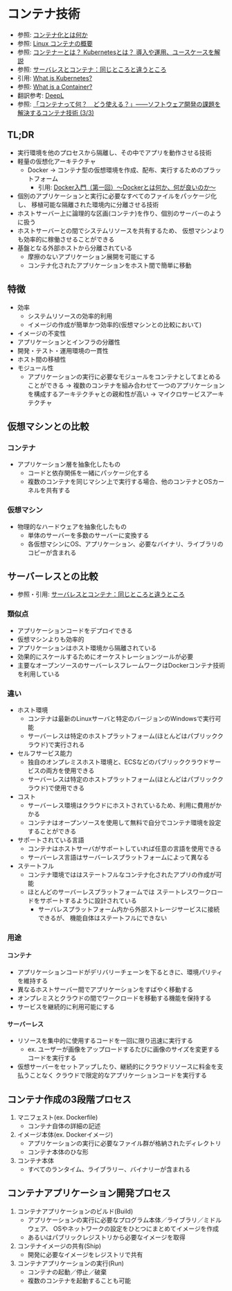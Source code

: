 # コンテナ技術
- 参照: [コンテナ化とは何か](https://developer.ibm.com/jp/videos/new-builders-containerization/)
- 参照: [Linux コンテナの概要](https://www.redhat.com/ja/topics/containers)
- 参照: [コンテナーとは？ Kubernetesとは？ 導入や運用、ユースケースを解説](https://codezine.jp/article/detail/11336)
- 参照: [サーバレスとコンテナ：同じところと違うところ](https://sumologic.digitalstacks.net/blog/serverless-vs-containers/)
- 引用: [What is Kubernetes?](https://kubernetes.io/docs/concepts/overview/what-is-kubernetes/)
- 参照: [What is a Container?](https://www.docker.com/resources/what-container)
- 翻訳参考: [DeepL](https://www.deepl.com/translator)
- 参照: [「コンテナって何？　どう使える？」――ソフトウェア開発の課題を解決するコンテナ技術 (3/3)](https://www.atmarkit.co.jp/ait/articles/1901/29/news005_3.html)

## TL;DR
- 実行環境を他のプロセスから隔離し、その中でアプリを動作させる技術
- 軽量の仮想化アーキテクチャ
  - Docker -> コンテナ型の仮想環境を作成、配布、実行するためのプラットフォーム
    - 引用: [Docker入門（第一回）～Dockerとは何か、何が良いのか～](https://knowledge.sakura.ad.jp/13265/)
- 個別のアプリケーションと実行に必要なすべてのファイルをパッケージ化し、
  移植可能な隔離された環境内に分離させる技術
- ホストサーバー上に論理的な区画(コンテナ)を作り、個別のサーバーのように扱う
- ホストサーバーとの間でシステムリソースを共有するため、
  仮想マシンよりも効率的に稼働させることができる
- 基盤となる外部ホストから分離されている
  - 摩擦のないアプリケーション展開を可能にする
  - コンテナ化されたアプリケーションをホスト間で簡単に移動

## 特徴
- 効率
  - システムリソースの効率的利用
  - イメージの作成が簡単かつ効率的(仮想マシンとの比較において)
- イメージの不変性
- アプリケーションとインフラの分離性
- 開発・テスト・運用環境の一貫性
- ホスト間の移植性
- モジュール性
  - アプリケーションの実行に必要なモジュールをコンテナとしてまとめることができる
    -> 複数のコンテナを組み合わせて一つのアプリケーションを構成するアーキテクチャとの親和性が高い
    -> マイクロサービスアーキテクチャ

## 仮想マシンとの比較
### コンテナ
- アプリケーション層を抽象化したもの
  - コードと依存関係を一緒にパッケージ化する
  - 複数のコンテナを同じマシン上で実行する場合、他のコンテナとOSカーネルを共有する

### 仮想マシン
- 物理的なハードウェアを抽象化したもの
  - 単体のサーバーを多数のサーバーに変換する
  - 各仮想マシンにOS、アプリケーション、必要なバイナリ、ライブラリのコピーが含まれる

## サーバーレスとの比較
- 参照・引用: [サーバレスとコンテナ：同じところと違うところ](https://sumologic.digitalstacks.net/blog/serverless-vs-containers/)

### 類似点
- アプリケーションコードをデプロイできる
- 仮想マシンよりも効率的
- アプリケーションはホスト環境から隔離されている
- 効果的にスケールするためにオーケストレーションツールが必要
- 主要なオープンソースのサーバーレスフレームワークはDockerコンテナ技術を利用している

### 違い
- ホスト環境
  - コンテナは最新のLinuxサーバと特定のバージョンのWindowsで実行可能
  - サーバーレスは特定のホストプラットフォーム(ほとんどはパブリッククラウド)で実行される
- セルフサービス能力
  - 独自のオンプレミスホスト環境と、ECSなどのパブリッククラウドサービスの両方を使用できる
  - サーバーレスは特定のホストプラットフォーム(ほとんどはパブリッククラウド)で使用できる
- コスト
  - サーバーレス環境はクラウドにホストされているため、利用に費用がかかる
  - コンテナはオープンソースを使用して無料で自分でコンテナ環境を設定することができる
- サポートされている言語
  - コンテナはホストサーバがサポートしていれば任意の言語を使用できる
  - サーバーレス言語はサーバーレスプラットフォームによって異なる
- ステートフル
  - コンテナ環境でははステートフルなコンテナ化されたアプリの作成が可能
  - ほとんどのサーバーレスプラットフォームでは
    ステートレスワークロードをサポートするように設計されている
    - サーバレスプラットフォーム内から外部ストレージサービスに接続できるが、
      機能自体はステートフルにできない

### 用途
#### コンテナ
- アプリケーションコードがデリバリーチェーンを下るときに、環境パリティを維持する
- 異なるホストサーバー間でアプリケーションをすばやく移動する
- オンプレミスとクラウドの間でワークロードを移動する機能を保持する
- サービスを継続的に利用可能にする

#### サーバーレス
- リソースを集中的に使用するコードを一回に限り迅速に実行する
  - ex. ユーザーが画像をアップロードするたびに画像のサイズを変更するコードを実行する
- 仮想サーバーをセットアップしたり、継続的にクラウドリソースに料金を支払うことなく
  クラウドで限定的なアプリケーションコードを実行する

## コンテナ作成の3段階プロセス
1. マニフェスト(ex. Dockerfile)
    - コンテナ自体の詳細の記述
2. イメージ本体(ex. Dockerイメージ)
    - アプリケーションの実行に必要なファイル群が格納されたディレクトリ
    - コンテナ本体のひな形
3. コンテナ本体
    - すべてのランタイム、ライブラリー、バイナリーが含まれる

## コンテナアプリケーション開発プロセス
1. コンテナアプリケーションのビルド(Build)
    - アプリケーションの実行に必要なプログラム本体／ライブラリ／ミドルウェア、
      OSやネットワークの設定をひとつにまとめてイメージを作成
    - あるいはパブリックレジストリから必要なイメージを取得
2. コンテナイメージの共有(Ship)
    - 開発に必要なイメージをレジストリで共有
3. コンテナアプリケーションの実行(Run)
    - コンテナの起動／停止／破棄
    - 複数のコンテナを起動することも可能
